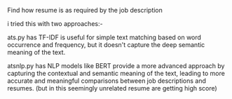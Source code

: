 Find how resume is as required by the job description 

i tried this with two approaches:- 

ats.py has TF-IDF is useful for simple text matching based on word occurrence and frequency, but it doesn't capture the deep semantic meaning of the text.

atsnlp.py has NLP models like BERT provide a more advanced approach by capturing the contextual and semantic meaning of the text, leading to more accurate and meaningful comparisons between job descriptions and resumes.
(but in this seemingly unrelated resume are getting high score)

